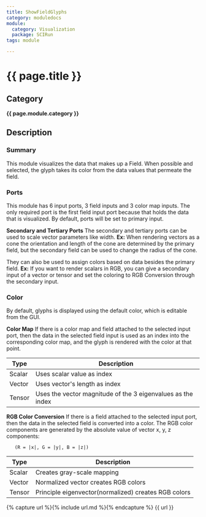 ```yaml
---
title: ShowFieldGlyphs
category: moduledocs
module:
  category: Visualization
  package: SCIRun
tags: module

---
```


# {{ page.title }}

## Category

**{{ page.module.category }}**

## Description

### Summary
This module visualizes the data that makes up a Field. When possible and selected, the glyph takes its color from the data values that permeate the field.

### Ports
This module has 6 input ports, 3 field inputs and 3 color map inputs. The only required port is the first field input port because that holds the data that is visualized. By default, ports will be set to primary input.

**Secondary and Tertiary Ports**
The secondary and tertiary ports can be used to scale vector parameters like width.
**Ex:** When rendering vectors as a cone the orientation and length of the cone are determined by the primary field, but the secondary field can be used to change the radius of the cone.

They can also be used to assign colors based on data besides the primary field.
**Ex:** If you want to render scalars in RGB, you can give a secondary input of a vector or tensor and set the coloring to RGB Conversion through the secondary input.

### Color
By default, glyphs is displayed using the default color, which is editable from the GUI. 

**Color Map**
If there is a color map and field attached to the selected input port, then the data in the selected field input is used as an index into the corresponding color map, and the glyph is rendered with the color at that point. 

| Type   | Description                                                 |
|--------|-------------------------------------------------------------|
| Scalar | Uses scalar value as index                                  |
| Vector | Uses vector's length as index                               |
| Tensor | Uses the vector magnitude of the 3 eigenvalues as the index |

**RGB Color Conversion**
If there is a field attached to the selected input port, then the data in the selected field is converted into a color. The RGB color components are generated by the absolute value of vector x, y, z components:

```
   (R = |x|, G = |y|, B = |z|)
```

| Type   | Description                                          |
|--------|------------------------------------------------------|
| Scalar | Creates gray-scale mapping                           |
| Vector | Normalized vector creates RGB colors                 |
| Tensor | Principle eigenvector(normalized) creates RGB colors |

{% capture url %}{% include url.md %}{% endcapture %}
{{ url }}
